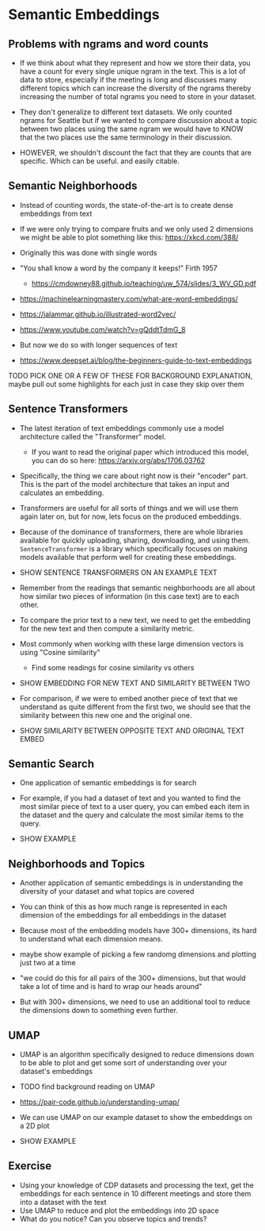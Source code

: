 # Semantic Embeddings

## Problems with ngrams and word counts

* If we think about what they represent and how we store their data, you have a count for every single unique ngram in the text. This is a lot of data to store, especially if the meeting is long and discusses many different topics which can increase the diversity of the ngrams thereby increasing the number of total ngrams you need to store in your dataset.

* They don't generalize to different text datasets. We only counted ngrams for Seattle but if we wanted to compare discussion about a topic between two places using the same ngram we would have to KNOW that the two places use the same terminology in their discussion.

* HOWEVER, we shouldn't discount the fact that they are counts that are specific. Which can be useful. and easily citable.

## Semantic Neighborhoods

* Instead of counting words, the state-of-the-art is to create dense embeddings from text


* If we were only trying to compare fruits and we only used 2 dimensions we might be able to plot something like this: https://xkcd.com/388/

* Originally this was done with single words
* "You shall know a word by the company it keeps!" Firth 1957
    * https://cmdowney88.github.io/teaching/uw_574/slides/3_WV_GD.pdf
* https://machinelearningmastery.com/what-are-word-embeddings/
* https://jalammar.github.io/illustrated-word2vec/
* https://www.youtube.com/watch?v=gQddtTdmG_8

* But now we do so with longer sequences of text
* https://www.deepset.ai/blog/the-beginners-guide-to-text-embeddings

TODO PICK ONE OR A FEW OF THESE FOR BACKGROUND EXPLANATION, maybe pull out some highlights for each just in case they skip over them

## Sentence Transformers

* The latest iteration of text embeddings commonly use a model architecture called the "Transformer" model.
    * If you want to read the original paper which introduced this model, you can do so here: https://arxiv.org/abs/1706.03762

* Specifically, the thing we care about right now is their "encoder" part. This is the part of the model architecture that takes an input and calculates an embedding.

* Transformers are useful for all sorts of things and we will use them again later on, but for now, lets focus on the produced embeddings.

* Because of the dominance of transformers, there are whole libraries available for quickly uploading, sharing, downloading, and using them. `SentenceTransformer` is a library which specifically focuses on making models available that perform well for creating these embeddings.

* SHOW SENTENCE TRANSFORMERS ON AN EXAMPLE TEXT

* Remember from the readings that semantic neighborhoods are all about how similar two pieces of information (in this case text) are to each other.

* To compare the prior text to a new text, we need to get the embedding for the new text and then compute a similarity metric.
* Most commonly when working with these large dimension vectors is using "Cosine similarity"
    * Find some readings for cosine similarity vs others

* SHOW EMBEDDING FOR NEW TEXT AND SIMILARITY BETWEEN TWO

* For comparison, if we were to embed another piece of text that we understand as quite different from the first two, we should see that the similarity between this new one and the original one.

* SHOW SIMILARITY BETWEEN OPPOSITE TEXT AND ORIGINAL TEXT EMBED

## Semantic Search

* One application of semantic embeddings is for search

* For example, if you had a dataset of text and you wanted to find the most similar piece of text to a user query, you can embed each item in the dataset and the query and calculate the most similar items to the query.

* SHOW EXAMPLE

## Neighborhoods and Topics

* Another application of semantic embeddings is in understanding the diversity of your dataset and what topics are covered

* You can think of this as how much range is represented in each dimension of the embeddings for all embeddings in the dataset

* Because most of the embedding models have 300+ dimensions, its hard to understand what each dimension means.

* maybe show example of picking a few randomg dimensions and plotting just two at a time
* "we could do this for all pairs of the 300+ dimensions, but that would take a lot of time and is hard to wrap our heads around"

* But with 300+ dimensions, we need to use an additional tool to reduce the dimensions down to something even further.

## UMAP

* UMAP is an algorithm specifically designed to reduce dimensions down to be able to plot and get some sort of understanding over your dataset's embeddings

* TODO find background reading on UMAP
* https://pair-code.github.io/understanding-umap/

* We can use UMAP on our example dataset to show the embeddings on a 2D plot

* SHOW EXAMPLE

## Exercise

* Using your knowledge of CDP datasets and processing the text, get the embeddings for each sentence in 10 different meetings and store them into a dataset with the text
* Use UMAP to reduce and plot the embeddings into 2D space
* What do you notice? Can you observe topics and trends?